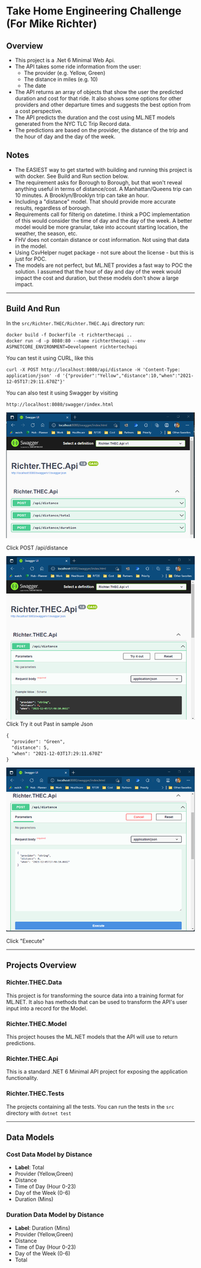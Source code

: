 
# Take Home Engineering Challenge (For Mike Richter)

## Overview
* This project is a .Net 6 Minimal Web Api.
* The API takes some ride information from the user: 
  * The provider (e.g. Yellow, Green)
  * The distance in miles (e.g. 10)
  * The date
* The API returns an array of objects that show the user the predicted duration and cost for that ride. It also shows some options for other providers and other departure times and suggests the best option from a cost perspective. 
* The API predicts the duration and the cost using ML.NET models generated from the NYC TLC Trip Record data. 
* The predictions are based on the provider, the distance of the trip and the hour of day and the day of the week. 
## Notes
* The EASIEST way to get started with building and running this project is with docker. See Build and Run section below.
* The requirement asks for Borough to Borough, but that won't reveal anything useful in terms of distance/cost. A Manhattan/Queens trip can 10 minutes. A Brooklyn/Brooklyn trip can take an hour. 
* Including a "distance" model. That should provide more accurate results, regardless of borough.
* Requirements call for filterig on datetime. I think a POC implementation of this would consider the time of day and the day of the week. A better model would be more granular, take into account starting location, the weather, the season, etc.
* FHV does not contain distance or cost information. Not using that data in the model.
* Using CsvHelper nuget package - not sure about the license - but this is just for POC.
* The models are not perfect, but ML.NET provides a fast way to POC the solution. I assumed that the hour of day and day of the week would impact the cost and duration, but these models don't show a large impact. 
---
## Build And Run

In the `src/Richter.THEC/Richter.THEC.Api` directory run:
```
docker build -f Dockerfile -t richterthecapi ..
docker run -d -p 8080:80 --name richterthecapi --env ASPNETCORE_ENVIRONMENT=Development richtertechapi

```
You can test it using CURL, like this
```
curl -X POST http://localhost:8080/api/distance -H 'Content-Type: application/json' -d '{"provider":"Yellow","distance":10,"when":"2021-12-05T17:29:11.670Z"}'
```
You can also test it using Swagger by visiting
```
http://localhost:8080/swagger/index.html
```
![Swagger Home](swagger-home.png "Swagger Home")

Click POST /api/distance

![Swagger Try](swagger-try.png "Swagger Try")
Click Try it out
Past in sample Json
```
{
  "provider": "Green",
  "distance": 5,
  "when": "2021-12-03T17:29:11.670Z"
}
```
![Swagger Execute](swagger-exec.png "Swagger Execute")

Click "Execute"

-----
## Projects Overview
### Richter.THEC.Data
This project  is for transforming the source data into a training format for ML.NET. It also has methods that can be used to transform the API's user input into a record for the Model. 
### Richter.THEC.Model
This project houses the ML.NET models that the API will use to return predictions.
### Richter.THEC.Api
This is a standard .NET 6 Minimal API project for exposing the application functionality.
### Richter.THEC.Tests
The projects containing all the tests. You can run the tests in the `src` directory with `dotnet test`

---
## Data Models
### Cost Data Model by Distance
* **Label**: Total
* Provider (Yellow,Green)
* Distance
* Time of Day (Hour 0-23)
* Day of the Week (0-6)
* Duration (Mins)

### Duration Data Model by Distance
* **Label**: Duration (Mins)
* Provider (Yellow,Green)
* Distance
* Time of Day (Hour 0-23)
* Day of the Week (0-6)
* Total




